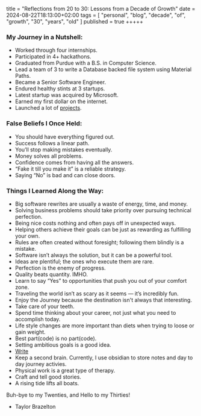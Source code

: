 title = "Reflections from 20 to 30: Lessons from a Decade of Growth"
date = 2024-08-22T18:13:00+02:00
tags = [
  "personal",
  "blog",
  "decade",
  "of",
  "growth",
  "30",
  "years",
  "old"
]
published = true
+++++

### My Journey in a Nutshell:
- Worked through four internships.
- Participated in 4+ hackathons.
- Graduated from Purdue with a B.S. in Computer Science.
- Lead a team of 3 to write a Database backed file system using Material Paths.
- Became a Senior Software Engineer.
- Endured healthy stints at 3 startups.
- Latest startup was acquired by Microsoft.
- Earned my first dollar on the internet.
- Launched a lot of [projects](/creations/).

### False Beliefs I Once Held:
- You should have everything figured out.
- Success follows a linear path.
- You’ll stop making mistakes eventually.
- Money solves all problems.
- Confidence comes from having all the answers.
- “Fake it till you make it” is a reliable strategy.
- Saying “No” is bad and can close doors.

### Things I Learned Along the Way:
- Big software rewrites are usually a waste of energy, time, and money.
- Solving business problems should take priority over pursuing technical perfection.
- Being nice costs nothing and often pays off in unexpected ways.
- Helping others achieve their goals can be just as rewarding as fulfilling your own.
- Rules are often created without foresight; following them blindly is a mistake.
- Software isn’t always the solution, but it can be a powerful tool.
- Ideas are plentiful; the ones who execute them are rare.
- Perfection is the enemy of progress.
- Quality beats quantity. IMHO.
- Learn to say “Yes” to opportunities that push you out of your comfort zone.
- Traveling the world isn’t as scary as it seems — it’s incredibly fun.
- Enjoy the Journey because the destination isn't always that interesting.
- Take care of your teeth.
- Spend time thinking about your career, not just what you need to accomplish today.
- Life style changes are more important than diets when trying to loose or gain weight.
- Best part(code) is no part(code).
- Setting ambitious goals is a good idea.
- [Write](https://paulgraham.com/writing44.html)
- Keep a second brain. Currently, I use obsidian to store notes and day to day journey activies.
- Physical work is a great type of therapy.
- Craft and tell good stories.
- A rising tide lifts all boats.

Buh-bye to my Twenties, and Hello to my Thirties!

- Taylor Brazelton
